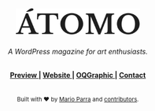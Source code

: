 <h1 align="center">
  <img alt="Átomo Logo" src="wp-content/themes/atomo/assets/images/logo-atomo.svg" width="50%">
</h1>

<p align="center">
  <em>A WordPress magazine for art enthusiasts.</em>
</p>

<br>

<div align="center">
  <strong>
    <a href="http://oqgraphic.com/atomo/" alt="Theme preview">
      Preview
    </a>
    <span> | </span>
    <a href="https://atomo.cl" alt="Future public website">
      Website
    </a>
    <span> | </span>
    <a href="http://oqpgrahic.com" alt="Portfolio of Mario Parra">
      OQGraphic
    </a>
    <span> | </span>
    <a href="mailto:hello@oqgraphic.com" alt="Message the creator">
      Contact
    </a>
  </strong>
</div>

<br>

<div align="center">
  <p>
    <small>Built with ❤︎ by
    <a href="https://www.behance.net/operacionquimera/">Mario Parra</a> and
    <a href="https://github.com/operacionquimera/atomo-wordpress/graphs/contributors/">contributors</a>.
  </p>
</div>

